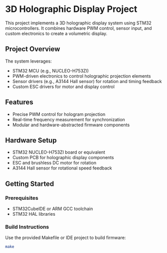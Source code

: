 # 3D Holographic Display Project

This project implements a 3D holographic display system using STM32 microcontrollers. It combines hardware PWM control, sensor input, and custom electronics to create a volumetric display.

## Project Overview

The system leverages:

- STM32 MCU (e.g., NUCLEO-H753ZI)
- PWM-driven electronics to control holographic projection elements
- Sensor drivers (e.g., A3144 Hall sensor) for rotation and timing feedback
- Custom ESC drivers for motor and display control

## Features

- Precise PWM control for hologram projection
- Real-time frequency measurement for synchronization
- Modular and hardware-abstracted firmware components

## Hardware Setup

- STM32 NUCLEO-H753ZI board or equivalent
- Custom PCB for holographic display components
- ESC and brushless DC motor for rotation
- A3144 Hall sensor for rotational speed feedback

## Getting Started

### Prerequisites

- STM32CubeIDE or ARM GCC toolchain
- STM32 HAL libraries

### Build Instructions

Use the provided Makefile or IDE project to build firmware:

```bash
make
